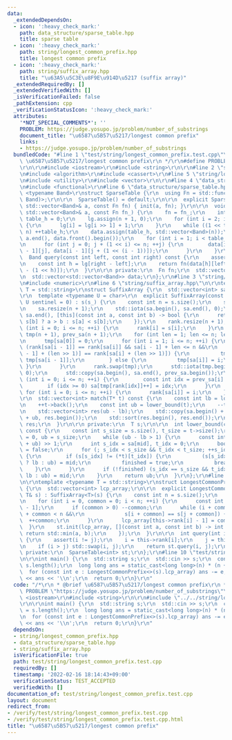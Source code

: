 ```yaml
---
data:
  _extendedDependsOn:
  - icon: ':heavy_check_mark:'
    path: data_structure/sparse_table.hpp
    title: sparse table
  - icon: ':heavy_check_mark:'
    path: string/longest_common_prefix.hpp
    title: longest common prefix
  - icon: ':heavy_check_mark:'
    path: string/suffix_array.hpp
    title: "\u63A5\u5C3E\u8F9E\u914D\u5217 (suffix array)"
  _extendedRequiredBy: []
  _extendedVerifiedWith: []
  _isVerificationFailed: false
  _pathExtension: cpp
  _verificationStatusIcon: ':heavy_check_mark:'
  attributes:
    '*NOT_SPECIAL_COMMENTS*': ''
    PROBLEM: https://judge.yosupo.jp/problem/number_of_substrings
    document_title: "\u6587\u5B57\u5217/longest common prefix"
    links:
    - https://judge.yosupo.jp/problem/number_of_substrings
  bundledCode: "#line 1 \"test/string/longest_common_prefix.test.cpp\"\n/*\r\n * @brief\
    \ \u6587\u5B57\u5217/longest common prefix\r\n */\r\n#define PROBLEM \"https://judge.yosupo.jp/problem/number_of_substrings\"\
    \r\n\r\n#include <iostream>\r\n#include <string>\r\n\r\n#line 2 \"string/longest_common_prefix.hpp\"\
    \n#include <algorithm>\r\n#include <cassert>\r\n#line 5 \"string/longest_common_prefix.hpp\"\
    \n#include <utility>\r\n#include <vector>\r\n\r\n#line 4 \"data_structure/sparse_table.hpp\"\
    \n#include <functional>\r\n#line 6 \"data_structure/sparse_table.hpp\"\n\r\ntemplate\
    \ <typename Band>\r\nstruct SparseTable {\r\n  using Fn = std::function<Band(Band,\
    \ Band)>;\r\n\r\n  SparseTable() = default;\r\n\r\n  explicit SparseTable(const\
    \ std::vector<Band>& a, const Fn fn) { init(a, fn); }\r\n\r\n  void init(const\
    \ std::vector<Band>& a, const Fn fn_) {\r\n    fn = fn_;\r\n    int n = a.size(),\
    \ table_h = 0;\r\n    lg.assign(n + 1, 0);\r\n    for (int i = 2; i <= n; ++i)\
    \ {\r\n      lg[i] = lg[i >> 1] + 1;\r\n    }\r\n    while ((1 << table_h) <=\
    \ n) ++table_h;\r\n    data.assign(table_h, std::vector<Band>(n));\r\n    std::copy(a.begin(),\
    \ a.end(), data.front().begin());\r\n    for (int i = 1; i < table_h; ++i) {\r\
    \n      for (int j = 0; j + (1 << i) <= n; ++j) {\r\n        data[i][j] = fn(data[i\
    \ - 1][j], data[i - 1][j + (1 << (i - 1))]);\r\n      }\r\n    }\r\n  }\r\n\r\n\
    \  Band query(const int left, const int right) const {\r\n    assert(left < right);\r\
    \n    const int h = lg[right - left];\r\n    return fn(data[h][left], data[h][right\
    \ - (1 << h)]);\r\n  }\r\n\r\n private:\r\n  Fn fn;\r\n  std::vector<int> lg;\r\
    \n  std::vector<std::vector<Band>> data;\r\n};\r\n#line 3 \"string/suffix_array.hpp\"\
    \n#include <numeric>\r\n#line 6 \"string/suffix_array.hpp\"\n\r\ntemplate <typename\
    \ T = std::string>\r\nstruct SuffixArray {\r\n  std::vector<int> sa, rank;\r\n\
    \r\n  template <typename U = char>\r\n  explicit SuffixArray(const T& s_, const\
    \ U sentinel = 0) : s(s_) {\r\n    const int n = s.size();\r\n    s.push_back(sentinel);\r\
    \n    sa.resize(n + 1);\r\n    std::iota(sa.begin(), sa.end(), 0);\r\n    std::sort(sa.begin(),\
    \ sa.end(), [this](const int a, const int b) -> bool {\r\n      return s[a] ==\
    \ s[b] ? a > b : s[a] < s[b];\r\n    });\r\n    rank.resize(n + 1);\r\n    for\
    \ (int i = 0; i <= n; ++i) {\r\n      rank[i] = s[i];\r\n    }\r\n    std::vector<int>\
    \ tmp(n + 1), prev_sa(n + 1);\r\n    for (int len = 1; len <= n; len <<= 1) {\r\
    \n      tmp[sa[0]] = 0;\r\n      for (int i = 1; i <= n; ++i) {\r\n        if\
    \ (rank[sa[i - 1]] == rank[sa[i]] && sa[i - 1] + len <= n &&\r\n            rank[sa[i\
    \ - 1] + (len >> 1)] == rank[sa[i] + (len >> 1)]) {\r\n          tmp[sa[i]] =\
    \ tmp[sa[i - 1]];\r\n        } else {\r\n          tmp[sa[i]] = i;\r\n       \
    \ }\r\n      }\r\n      rank.swap(tmp);\r\n      std::iota(tmp.begin(), tmp.end(),\
    \ 0);\r\n      std::copy(sa.begin(), sa.end(), prev_sa.begin());\r\n      for\
    \ (int i = 0; i <= n; ++i) {\r\n        const int idx = prev_sa[i] - len;\r\n\
    \        if (idx >= 0) sa[tmp[rank[idx]]++] = idx;\r\n      }\r\n    }\r\n   \
    \ for (int i = 0; i <= n; ++i) {\r\n      rank[sa[i]] = i;\r\n    }\r\n  }\r\n\
    \r\n  std::vector<int> match(T* t) const {\r\n    const int lb = lower_bound(t);\r\
    \n    ++t->back();\r\n    const int ub = lower_bound(t);\r\n    --t->back();\r\
    \n    std::vector<int> res(ub - lb);\r\n    std::copy(sa.begin() + lb, sa.begin()\
    \ + ub, res.begin());\r\n    std::sort(res.begin(), res.end());\r\n    return\
    \ res;\r\n  }\r\n\r\n private:\r\n  T s;\r\n\r\n  int lower_bound(const T* t)\
    \ const {\r\n    const int s_size = s.size(), t_size = t->size();\r\n    int lb\
    \ = 0, ub = s_size;\r\n    while (ub - lb > 1) {\r\n      const int mid = (lb\
    \ + ub) >> 1;\r\n      int s_idx = sa[mid], t_idx = 0;\r\n      bool finished\
    \ = false;\r\n      for (; s_idx < s_size && t_idx < t_size; ++s_idx, ++t_idx)\
    \ {\r\n        if (s[s_idx] != (*t)[t_idx]) {\r\n          (s[s_idx] < (*t)[t_idx]\
    \ ? lb : ub) = mid;\r\n          finished = true;\r\n          break;\r\n    \
    \    }\r\n      }\r\n      if (!finished) (s_idx == s_size && t_idx < t_size ?\
    \ lb : ub) = mid;\r\n    }\r\n    return ub;\r\n  }\r\n};\r\n#line 10 \"string/longest_common_prefix.hpp\"\
    \n\r\ntemplate <typename T = std::string>\r\nstruct LongestCommonPrefix : SuffixArray<T>\
    \ {\r\n  std::vector<int> lcp_array;\r\n\r\n  explicit LongestCommonPrefix(const\
    \ T& s) : SuffixArray<T>(s) {\r\n    const int n = s.size();\r\n    lcp_array.resize(n);\r\
    \n    for (int i = 0, common = 0; i < n; ++i) {\r\n      const int j = this->sa[this->rank[i]\
    \ - 1];\r\n      if (common > 0) --common;\r\n      while (i + common < n && j\
    \ + common < n &&\r\n             s[i + common] == s[j + common]) {\r\n      \
    \  ++common;\r\n      }\r\n      lcp_array[this->rank[i] - 1] = common;\r\n  \
    \  }\r\n    st.init(lcp_array, [](const int a, const int b) -> int {\r\n     \
    \ return std::min(a, b);\r\n    });\r\n  }\r\n\r\n  int query(int i, int j) const\
    \ {\r\n    assert(i != j);\r\n    i = this->rank[i];\r\n    j = this->rank[j];\r\
    \n    if (i > j) std::swap(i, j);\r\n    return st.query(i, j);\r\n  }\r\n\r\n\
    \ private:\r\n  SparseTable<int> st;\r\n};\r\n#line 10 \"test/string/longest_common_prefix.test.cpp\"\
    \n\r\nint main() {\r\n  std::string s;\r\n  std::cin >> s;\r\n  const int n =\
    \ s.length();\r\n  long long ans = static_cast<long long>(n) * (n + 1) / 2;\r\n\
    \  for (const int e : LongestCommonPrefix<>(s).lcp_array) ans -= e;\r\n  std::cout\
    \ << ans << '\\n';\r\n  return 0;\r\n}\r\n"
  code: "/*\r\n * @brief \u6587\u5B57\u5217/longest common prefix\r\n */\r\n#define\
    \ PROBLEM \"https://judge.yosupo.jp/problem/number_of_substrings\"\r\n\r\n#include\
    \ <iostream>\r\n#include <string>\r\n\r\n#include \"../../string/longest_common_prefix.hpp\"\
    \r\n\r\nint main() {\r\n  std::string s;\r\n  std::cin >> s;\r\n  const int n\
    \ = s.length();\r\n  long long ans = static_cast<long long>(n) * (n + 1) / 2;\r\
    \n  for (const int e : LongestCommonPrefix<>(s).lcp_array) ans -= e;\r\n  std::cout\
    \ << ans << '\\n';\r\n  return 0;\r\n}\r\n"
  dependsOn:
  - string/longest_common_prefix.hpp
  - data_structure/sparse_table.hpp
  - string/suffix_array.hpp
  isVerificationFile: true
  path: test/string/longest_common_prefix.test.cpp
  requiredBy: []
  timestamp: '2022-02-16 18:14:43+09:00'
  verificationStatus: TEST_ACCEPTED
  verifiedWith: []
documentation_of: test/string/longest_common_prefix.test.cpp
layout: document
redirect_from:
- /verify/test/string/longest_common_prefix.test.cpp
- /verify/test/string/longest_common_prefix.test.cpp.html
title: "\u6587\u5B57\u5217/longest common prefix"
---
```

